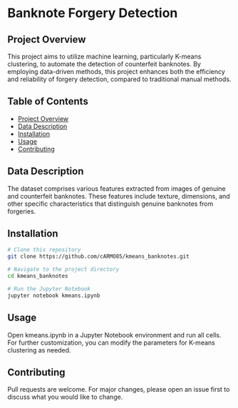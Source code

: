 # Banknote Forgery Detection

## Project Overview

This project aims to utilize machine learning, particularly K-means clustering, to automate the detection of counterfeit banknotes. By employing data-driven methods, this project enhances both the efficiency and reliability of forgery detection, compared to traditional manual methods.

## Table of Contents

- [Project Overview](#project-overview)
- [Data Description](#data-description)
- [Installation](#installation)
- [Usage](#usage)
- [Contributing](#contributing)

## Data Description

The dataset comprises various features extracted from images of genuine and counterfeit banknotes. These features include texture, dimensions, and other specific characteristics that distinguish genuine banknotes from forgeries.

## Installation

```bash
# Clone this repository
git clone https://github.com/cARMO85/kmeans_banknotes.git

# Navigate to the project directory
cd kmeans_banknotes

# Run the Jupyter Notebook
jupyter notebook kmeans.ipynb
```

## Usage
Open kmeans.ipynb in a Jupyter Notebook environment and run all cells. For further customization, you can modify the parameters for K-means clustering as needed.

## Contributing
Pull requests are welcome. For major changes, please open an issue first to discuss what you would like to change.

